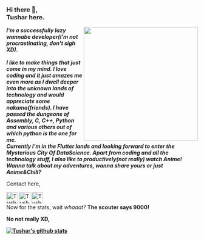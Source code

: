 ### Hi there 👋, <br> Tushar here.

<!--
**Tushar-OP/Tushar-OP** is a ✨ _special_ ✨ repository because its `README.md` (this file) appears on your GitHub profile.

Here are some ideas to get you started:

- 🔭 I’m currently working on ...
- 🌱 I’m currently learning ...
- 👯 I’m looking to collaborate on ...
- 🤔 I’m looking for help with ...
- 💬 Ask me about ...
- 📫 How to reach me: ...
- 😄 Pronouns: ...
- ⚡ Fun fact: ...
-->

<p><img src="https://media.giphy.com/media/836HiJc7pgzy8iNXCn/giphy.gif" align=right width=300px> <b><em>I'm a successfully lazy wannabe developer(I'm not procrastinating, don't sigh XD).<br><br> I like to make things that just come in my mind. I love coding and it just amazes me even more as I dwell deeper into the unknown lands of technology and would appreciate some nakama(friends). I have passed the dungeons of Assembly, C, C++, Python and various others out of which python is the one for me.<br> Currently I'm in the Flutter lands and looking forward to enter the Mysterious City Of DataScience. Apart from coding and all the technology stuff, I also like to productively(not really) watch Anime! <br>
Wanna talk about my adventures, wanna share yours or just Anime&Chill?</em></b></p>

Contact here,

<span>
  <a href="https://twitter.com/Tushar_OP">
     <img align="left" alt="Tushar's Twitter" width="30px" src="https://cdn.jsdelivr.net/npm/simple-icons@v3/icons/twitter.svg" />
  </a>
</span>
<span>
<a href="https://www.reddit.com/user/Tushar-OP">
  <img align="left" alt="Tushar's Reddit" width="30px" src="https://cdn.jsdelivr.net/npm/simple-icons@v3/icons/reddit.svg" />
</a>
</span>
<span>
<a href="https://www.codechef.com/users/tushar_2699">
  <img align="left" alt="Tushar's CodeChef" width="30px" src="https://cdn.jsdelivr.net/npm/simple-icons@v3/icons/codechef.svg" />
</a>
</span>

<br>

Now for the stats, wait <em>whaaat?</em> <b>The scouter says 9000!<b>

No not really XD,

[![Tushar's github stats](https://github-readme-stats.vercel.app/api?username=Tushar-OP&show_icons=true&theme=dark)](https://github.com/anuraghazra/github-readme-stats)
